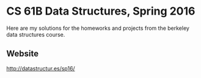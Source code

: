 # CS 61B Data Structures, Spring 2016

Here are my solutions for the homeworks and projects from the berkeley data structures course.

## Website 
http://datastructur.es/sp16/

